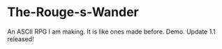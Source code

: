 # The-Rouge-s-Wander
An ASCII RPG I am making. It is like ones made before. Demo. Update 1.1 released!
